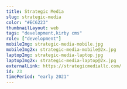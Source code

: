 ```yaml
---
title: Strategic Media
slug: strategic-media
color: "#EC6223"
thumbnailLayout: web
tags: "development,kirby cms"
role: ["development"]
mobileImg: strategic-media-mobile.jpg
mobileImg2x: strategic-media-mobile@2x.jpg
laptopImg: strategic-media-laptop.jpg
laptopImg2x: strategic-media-laptop@2x.jpg
externalLink: https://strategicmediallc.com/
id: 23
timePeriod: "early 2021"
---
```

